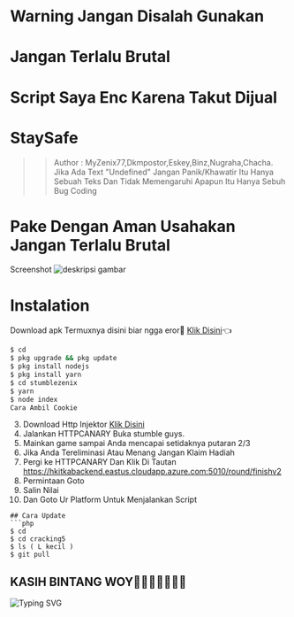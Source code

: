 # Warning Jangan Disalah Gunakan
# Jangan Terlalu Brutal
# Script Saya Enc Karena Takut Dijual
# StaySafe
>> Author : MyZenix77,Dkmpostor,Eskey,Binz,Nugraha,Chacha.
>> Jika Ada Text "Undefined" Jangan Panik/Khawatir Itu Hanya Sebuah Teks Dan Tidak Memengaruhi Apapun Itu Hanya Sebuh Bug Coding
# Pake Dengan Aman Usahakan Jangan Terlalu Brutal 
Screenshot 
![deskripsi gambar](https://i.ibb.co/nk3BqRw/20220621-132505.jpg)
# Instalation
Download apk Termuxnya disini biar ngga eror🌟
[Klik Disini](https://f-droid.org/repo/com.termux_117.apk)👈
```bash
$ cd
$ pkg upgrade && pkg update 
$ pkg install nodejs
$ pkg install yarn
$ cd stumblezenix
$ yarn
$ node index
Cara Ambil Cookie
``` 
3. Download Http Injektor
[Klik Disini](bentar)
2. Jalankan HTTPCANARY
Buka stumble guys.
3. Mainkan game sampai Anda mencapai setidaknya putaran 2/3
4. Jika Anda Tereliminasi Atau Menang Jangan Klaim Hadiah
5. Pergi ke HTTPCANARY
Dan Klik Di Tautan https://hkitkabackend.eastus.cloudapp.azure.com:5010/round/finishv2
9. Permintaan Goto
10. Salin Nilai
11. Dan Goto Ur Platform Untuk Menjalankan Script
```
## Cara Update
```php
$ cd
$ cd cracking5
$ ls ( L kecil )
$ git pull
```
## KASIH BINTANG WOY🌟🌟🌟🌟🌟🌟🌟
![Typing SVG](https://readme-typing-svg.herokuapp.com?lines=Selamat+Bersenang-senang....!+)
